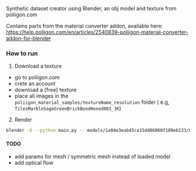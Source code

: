 Synthetic dataset creator using Blender, an obj model and texture from poliigon.com

Contains parts from the material converter addon, available here:
https://help.poliigon.com/en/articles/2540839-poliigon-material-converter-addon-for-blender

### How to run

1. Download a texture
- go to poliigon.com
- crete an account
- download a {free} texture
- place all images in the ```poliigon_material_samples/textureName_resolution``` folder ( e.g, ```TilesMarbleSageGreenBrickBondHoned001_3K```)

2. Render

```sh
blender -b --python main.py -- models/1a04e3eab45ca15dd86060f189eb133/models/model_normalized.obj --views_x=5 --views_y=5 --views_z=5 --output_folder output
```

#### TODO
- add params for mesh / symmetric mesh instead of loaded model
- add optical flow

